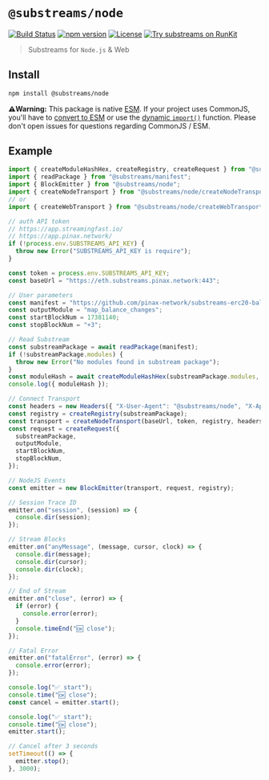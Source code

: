 # `@substreams/node`

[![Build Status](https://github.com/substreams-js/substreams-node/actions/workflows/ci.yml/badge.svg)](https://github.com/substreams-js/substreams-node/actions/workflows/ci.yml)
[![npm version](https://badge.fury.io/js/@substreams%2Fnode.svg)](https://www.npmjs.com/package/@substreams/node)
[![License](https://img.shields.io/github/license/substreams-js/substreams-node)](LICENSE)
[![Try substreams on RunKit](https://badge.runkitcdn.com/@substreams/node.svg)](https://npm.runkit.com/@substreams/node)

> Substreams for `Node.js` & Web

## Install

```sh
npm install @substreams/node
```

**⚠️Warning:** This package is native [ESM](https://developer.mozilla.org/en-US/docs/Web/JavaScript/Guide/Modules). If your project uses CommonJS, you'll have to [convert to ESM](https://gist.github.com/sindresorhus/a39789f98801d908bbc7ff3ecc99d99c) or use the [dynamic `import()`](https://v8.dev/features/dynamic-import) function. Please don't open issues for questions regarding CommonJS / ESM.

## Example

```typescript
import { createModuleHashHex, createRegistry, createRequest } from "@substreams/core";
import { readPackage } from "@substreams/manifest";
import { BlockEmitter } from "@substreams/node";
import { createNodeTransport } from "@substreams/node/createNodeTransport";
// or
import { createWebTransport } from "@substreams/node/createWebTransport";

// auth API token
// https://app.streamingfast.io/
// https://app.pinax.network/
if (!process.env.SUBSTREAMS_API_KEY) {
  throw new Error("SUBSTREAMS_API_KEY is require");
}

const token = process.env.SUBSTREAMS_API_KEY;
const baseUrl = "https://eth.substreams.pinax.network:443";

// User parameters
const manifest = "https://github.com/pinax-network/substreams-erc20-balance-changes/releases/download/v1.2.0/erc20-balance-changes-mainnet-v1.2.0.spkg";
const outputModule = "map_balance_changes";
const startBlockNum = 17381140;
const stopBlockNum = "+3";

// Read Substream
const substreamPackage = await readPackage(manifest);
if (!substreamPackage.modules) {
  throw new Error("No modules found in substream package");
}
const moduleHash = await createModuleHashHex(substreamPackage.modules, outputModule);
console.log({ moduleHash });

// Connect Transport
const headers = new Headers({ "X-User-Agent": "@substreams/node", "X-Api-Key": SUBSTREAMS_API_KEY });
const registry = createRegistry(substreamPackage);
const transport = createNodeTransport(baseUrl, token, registry, headers);
const request = createRequest({
  substreamPackage,
  outputModule,
  startBlockNum,
  stopBlockNum,
});

// NodeJS Events
const emitter = new BlockEmitter(transport, request, registry);

// Session Trace ID
emitter.on("session", (session) => {
  console.dir(session);
});

// Stream Blocks
emitter.on("anyMessage", (message, cursor, clock) => {
  console.dir(message);
  console.dir(cursor);
  console.dir(clock);
});

// End of Stream
emitter.on("close", (error) => {
  if (error) {
    console.error(error);
  }
  console.timeEnd("🆗 close");
});

// Fatal Error
emitter.on("fatalError", (error) => {
  console.error(error);
});

console.log("✅ start");
console.time("🆗 close");
const cancel = emitter.start();

console.log("✅ start");
console.time("🆗 close");
emitter.start();

// Cancel after 3 seconds
setTimeout(() => {
  emitter.stop();
}, 3000);
```